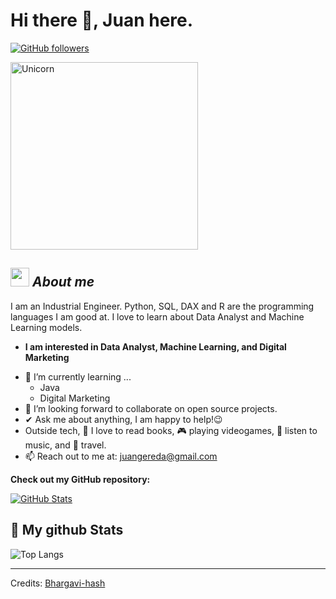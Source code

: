 # Hi there 👋, Juan here. 
[![GitHub followers](https://img.shields.io/github/followers/JuanGereda.svg?style=social&label=Follow)](https://github.com/JuanGereda?tab=followers)<br/>

<!--
**JuanGereda/JuanGereda** is a ✨ _special_ ✨ repository because its `README.md` (this file) appears on your GitHub profile.
-->

<img width=300px alt="Unicorn" src="https://c.tenor.com/8nkvuog5-zMAAAAC/cat-dance.gif" />

## <img src="https://media.giphy.com/media/ObNTw8Uzwy6KQ/giphy.gif" width="30px">&nbsp;***About me***

I am an Industrial Engineer. Python, SQL, DAX and R are the programming languages I am good at. I love to learn about Data Analyst and Machine Learning models.
* **I am interested in Data Analyst, Machine Learning, and Digital Marketing**
- 🌱 I’m currently learning ...
  - Java
  - Digital Marketing
- 👯 I’m looking forward to collaborate on open source projects.
- ✔ Ask me about anything, I am happy to help!😉<br>
- Outside tech, 📖 I love to read books, 🎮 playing videogames, 🎵 listen to music, and 🌴 travel.
- 📫 Reach out to me at: <a href="juangereda@gmail.com">juangereda@gmail.com</a>

__Check out my GitHub repository:__

<div>
  <p>
    <a href="https://github.com/JuanGereda/Data-Science.git">
      <img src="https://github-readme-stats.vercel.app/api/pin/?username=JuanGereda&repo=Data-Science" alt="GitHub Stats" />
    </a>
  </p>
</div>


<h2>👀 My github Stats</h2>
  
</div>

![Top Langs](https://github-readme-stats.vercel.app/api/top-langs/?username=JuanGereda&layout=compact)

---------------------------------------------------------------------------------------------------------------------
Credits: <a href="https://github.com/Bhargavi-hash">Bhargavi-hash</a>
